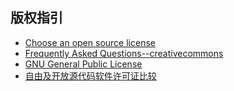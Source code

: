 ## 版权指引

- [Choose an open source license](https://choosealicense.com/)
- [Frequently Asked Questions--creativecommons](https://creativecommons.org/faq/)
- [GNU General Public License](https://en.wikipedia.org/wiki/GNU_General_Public_License)
- [自由及开放源代码软件许可证比较](https://zh.wikipedia.org/wiki/%E8%87%AA%E7%94%B1%E5%8F%8A%E9%96%8B%E6%94%BE%E5%8E%9F%E5%A7%8B%E7%A2%BC%E8%BB%9F%E9%AB%94%E8%A8%B1%E5%8F%AF%E8%AD%89%E6%AF%94%E8%BC%83)